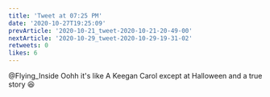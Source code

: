 ```yaml
---
title: 'Tweet at 07:25 PM'
date: '2020-10-27T19:25:09'
prevArticle: '2020-10-21_tweet-2020-10-21-20-49-00'
nextArticle: '2020-10-29_tweet-2020-10-29-19-31-02'
retweets: 0
likes: 6
---
```

@Flying_Inside Oohh it's like A Keegan Carol except at Halloween and a true story 😆